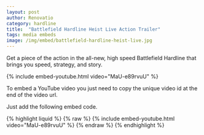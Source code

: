```yaml
---
layout: post
author: Renovatio
category: hardline
title:  "Battlefield Hardline Heist Live Action Trailer"     
tags: media embeds
image: /img/embed/battlefield-hardline-heist-live.jpg
---
```



Get a piece of the action in the all-new, high speed Battlefield Hardline that brings you speed, strategy, and story. 


{% include embed-youtube.html video="MaU-e89rvuU" %}

To embed a YouTube video you just need to copy the unique video id at the end of the video url.

Just add the following embed code.

{% highlight liquid %}
{% raw  %}
  {% include embed-youtube.html video="MaU-e89rvuU" %}
{% endraw %}
{% endhighlight %}


